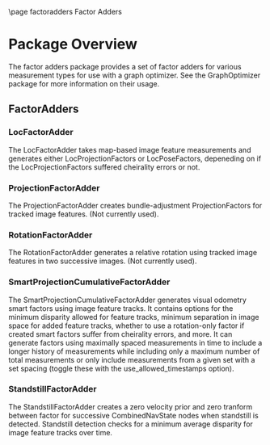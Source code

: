 \page factoradders Factor Adders

# Package Overview
The factor adders package provides a set of factor adders for various measurement types for use with a graph optimizer. See the GraphOptimizer package for more information on their usage.

## FactorAdders
### LocFactorAdder
The LocFactorAdder takes map-based image feature measurements and generates either LocProjectionFactors or LocPoseFactors, depeneding on if the LocProjectionFactors suffered cheirality errors or not.

### ProjectionFactorAdder
The ProjectionFactorAdder creates bundle-adjustment ProjectionFactors for tracked image features. (Not currently used).

### RotationFactorAdder
The RotationFactorAdder generates a relative rotation using tracked image features in two successive images.  (Not currently used).

### SmartProjectionCumulativeFactorAdder
The SmartProjectionCumulativeFactorAdder generates visual odometry smart factors using image feature tracks.  It contains options for the minimum disparity allowed for feature tracks, minimum separation in image space for added feature tracks, whether to use a rotation-only factor if created smart factors suffer from cheirality errors, and more. It can generate factors using maximally spaced measurements in time to include a longer history of measurements while including only a maximum number of total measurements or only include measurements from a given set with a set spacing (toggle these with the use\_allowed\_timestamps option).  

### StandstillFactorAdder
The StandstillFactorAdder creates a zero velocity prior and zero tranform between factor for successive CombinedNavState nodes when standstill is detected.  Standstill detection checks for a minimum average disparity for image feature tracks over time.
